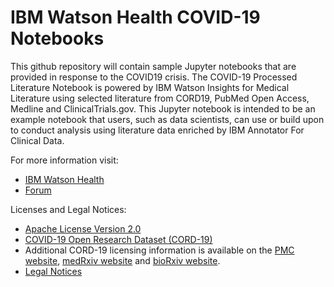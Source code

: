 # IBM Watson Health COVID-19 Notebooks

This github repository will contain sample Jupyter notebooks that are provided in response to the COVID19 crisis.  The COVID-19 Processed Literature Notebook is powered by IBM Watson Insights for Medical Literature using selected literature from CORD19, PubMed Open Access, Medline and ClinicalTrials.gov. This Jupyter notebook is intended to be an example notebook that users, such as data scientists, can use or build upon to conduct analysis using literature data enriched by IBM Annotator For Clinical Data.  

For more information visit:
* [IBM Watson Health](https://www.ibm.com/watson-health)
* [Forum](http://ibm.biz/WHCSCovidForum)

Licenses and Legal Notices:
* [Apache License Version 2.0](http://www.apache.org/licenses/LICENSE-2.0) 
* [COVID-19 Open Research Dataset (CORD-19)](https://ai2-semanticscholar-cord-19.s3-us-west-2.amazonaws.com/2020-03-13/COVID.DATA.LIC.AGMT.pdf)
* Additional CORD-19 licensing information is available on the [PMC website](https://www.ncbi.nlm.nih.gov/pmc/tools/openftlist/), [medRxiv website](https://www.medrxiv.org/submit-a-manuscript) and [bioRxiv website](https://www.biorxiv.org/about-biorxiv).
* [Legal Notices](Legal_Notices.pdf)
